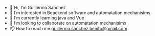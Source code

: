 - 👋 Hi, I’m Guillermo Sanchez  
- 👀 I’m interested in Beackend software and automatation mechanisims
- 🌱 I’m currently learning java and Vue
- 💞️ I’m looking to collaborate on automatation mechanisims
- 📫 How to reach me guillermo.sanchez.benito@gmail.com  


<!---
Guille201/Guille201 is a ✨ special ✨ repository because its `README.md` (this file) appears on your GitHub profile.
You can click the Preview link to take a look at your changes.
--->
